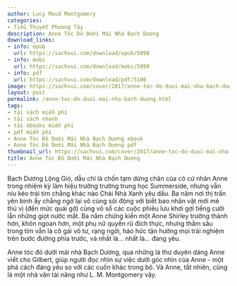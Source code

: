 ```yaml
---
author: Lucy Maud Montgomery
categories:
- Tiểu Thuyết Phương Tây
description: Anne Tóc Đỏ Dưới Mái Nhà Bạch Dương
download_links:
- info: epub
  url: https://sachvui.com/download/epub/5098
- info: mobi
  url: https://sachvui.com/download/mobi/5099
- info: pdf
  url: https://sachvui.com/download/pdf/5100
image: https://sachvui.com/cover/2017/anne-toc-do-duoi-mai-nha-bach-duong.jpg
layout: post
permalink: /anne-toc-do-duoi-mai-nha-bach-duong.html
tags:
- tải sách miễn phí
- tải sách nhanh
- tải ebooks miễn phí
- pdf miễn phí
- Anne Tóc Đỏ Dưới Mái Nhà Bạch Dương ebook
- Anne Tóc Đỏ Dưới Mái Nhà Bạch Dương pdf
thumbnail_url: https://sachvui.com/cover/2017/anne-toc-do-duoi-mai-nha-bach-duong.jpg
title: Anne Tóc Đỏ Dưới Mái Nhà Bạch Dương
---
```


 <div class="item-desc text-justify"> <p>Bạch Dương Lộng Gió, dẫu chỉ là chốn tạm dừng chân của cô cử nhân Anne trong nhiệm kỳ làm hiệu trưởng trường trung học Summerside, nhưng vẫn níu kéo trái tim chẳng khác nào Chái Nhà Xanh yêu dấu. Ba năm nơi thị trấn yên bình ấy chẳng ngờ lại vô cùng sôi động với biết bao nhân vật mới mẻ thú vị (đến mức quái gở) cùng vô số các cuộc phiêu lưu khơi gợi tiếng cười lẫn những giọt nước mắt. Ba năm chứng kiến một Anne Shirley trưởng thành hơn, khôn ngoan hơn, một phụ nữ quyến rũ đích thực, nhưng thẳm sâu trong tim vẫn là cô gái vô tư, rạng ngời, háo hức tận hưởng mọi trải nghiệm trên bước đường phía trước, và nhất là… nhất là… đang yêu.</p><p>Anne tóc đỏ dưới mái nhà Bạch Dương, qua những lá thư duyên dáng Anne viết cho Gilbert, giúp người đọc nhìn sự việc dưới góc nhìn của Anne - một phá cách đáng yêu so với các cuốn khác trong bộ. Và Anne, tất nhiên, cũng là một nhà văn tài năng như L. M. Montgomery vậy.</p> </div>